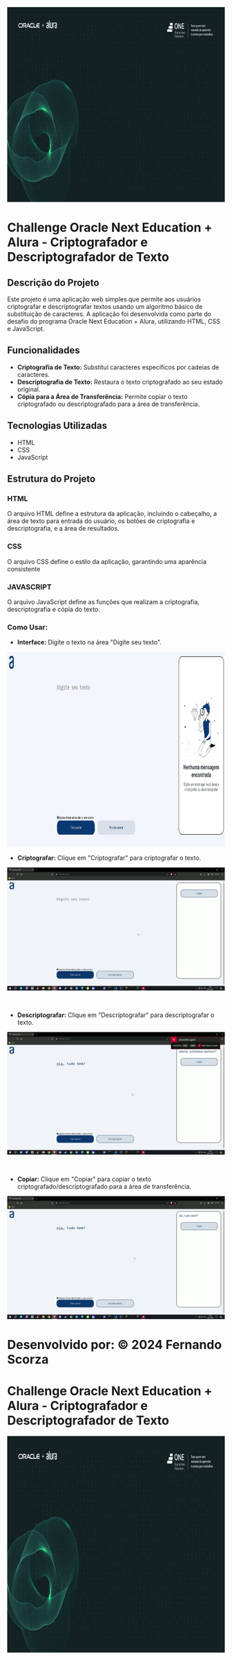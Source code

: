 <div align="center">
  <img height="450" width ="100%" src="https://github.com/FrnScz/Decodificador-de-Texto-Alura/blob/main/assets/Oracle%20%2B%20Alura%20Banner.png">
</div>

# Challenge Oracle Next Education + Alura - Criptografador e Descriptografador de Texto

## Descrição do Projeto

Este projeto é uma aplicação web simples que permite aos usuários criptografar e descriptografar textos usando um algoritmo básico de substituição de caracteres. A aplicação foi desenvolvida como parte do desafio do programa Oracle Next Education + Alura, utilizando HTML, CSS e JavaScript.

## Funcionalidades

- **Criptografia de Texto:** Substitui caracteres específicos por cadeias de caracteres.
- **Descriptografia de Texto:** Restaura o texto criptografado ao seu estado original.
- **Cópia para a Área de Transferência:** Permite copiar o texto criptografado ou descriptografado para a área de transferência.

## Tecnologias Utilizadas

- HTML
- CSS
- JavaScript

## Estrutura do Projeto

### HTML

O arquivo HTML define a estrutura da aplicação, incluindo o cabeçalho, a área de texto para entrada do usuário, os botões de criptografia e descriptografia, e a área de resultados.

### CSS
O arquivo CSS define o estilo da aplicação, garantindo uma aparência consistente

### JAVASCRIPT
O arquivo JavaScript define as funções que realizam a criptografia, descriptografia e cópia do texto.

### Como Usar:

- **Interface:**
Digite o texto na área "Digite seu texto".<br/>
<img height="450" width ="100%" src="https://github.com/FrnScz/Decodificador-de-Texto-Alura/blob/main/assets/Interface.png">
<br/>

- **Criptografar:**
Clique em "Criptografar" para criptografar o texto.<br/>
<p align= "center" >
 <img width="auto" height="auto" src="https://github.com/FrnScz/Decodificador-de-Texto-Alura/blob/main/assets/Criptografar_2024.07.10-16.55_1.gif" >
</p>
<br/>

- **Descriptografar:**
Clique em "Descriptografar" para descriptografar o texto. <br/>
<p align= "center" >
 <img width="auto" height="auto" src="https://github.com/FrnScz/Decodificador-de-Texto-Alura/blob/main/assets/Descriptografar_2024.07.10-16.56_1.gif" >
</p>
<br/>

- **Copiar:**
Clique em "Copiar" para copiar o texto criptografado/descriptografado para a área de transferência. <br/>
<p align= "center" >
 <img width="auto" height="auto" src="https://github.com/FrnScz/Decodificador-de-Texto-Alura/blob/main/assets/Copiar_2024.07.10-16.59_1.gif" >
</p>

# Desenvolvido por: &copy; 2024 Fernando Scorza <br/>
# Challenge Oracle Next Education + Alura - Criptografador e Descriptografador de Texto
<div align="center">
  <img height="500" width ="100%" src="https://github.com/FrnScz/Decodificador-de-Texto-Alura/blob/main/assets/Oracle%20%2B%20Alura%20Banner.png">
</div>
